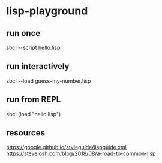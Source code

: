 # lisp-playground

## run once
sbcl --script hello.lisp

## run interactively
sbcl --load guess-my-number.lisp

## run from REPL
sbcl
(load "hello.lisp")

## resources
https://google.github.io/styleguide/lispguide.xml
https://stevelosh.com/blog/2018/08/a-road-to-common-lisp

